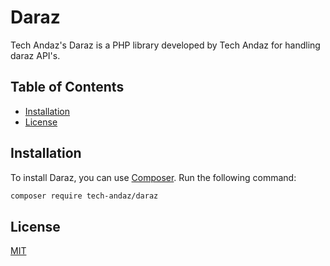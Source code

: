 # Daraz

Tech Andaz's Daraz is a PHP library developed by Tech Andaz for handling daraz API's.

## Table of Contents

- [Installation](#installation)
- [License](#license)

## Installation

To install Daraz, you can use [Composer](https://getcomposer.org/). Run the following command:

```bash
composer require tech-andaz/daraz
```

## License

[MIT](https://choosealicense.com/licenses/mit/)

